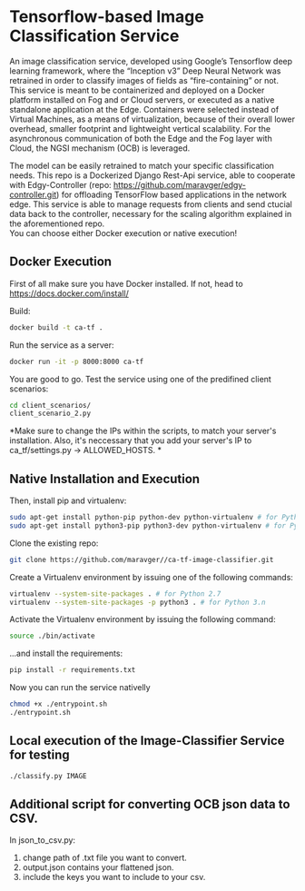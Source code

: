 # Tensorflow-based Image Classification Service

An image classification service, developed using Google’s Tensorflow deep learning framework, where the “Inception v3” Deep Neural Network was retrained in order to classify images of fields as “fire-containing” or not. This service is meant to be containerized and deployed on a Docker platform installed on Fog and or Cloud servers, or executed as a native standalone application at the Edge. Containers were selected instead of Virtual Machines, as a means of virtualization, because of their overall lower overhead, smaller footprint and lightweight vertical scalability. For the asynchronous communication of both the Edge and the Fog layer with Cloud, the NGSI mechanism (OCB) is leveraged.

The model can be easily retrained to match your specific classification needs.
This repo is a Dockerized Django Rest-Api service, able to cooperate with Edgy-Controller (repo: https://github.com/maravger/edgy-controller.git) for offloading TensorFlow based applications in the network edge. This service is able to manage requests from clients and send ctucial data back to the controller, necessary for the scaling algorithm explained in the aforementioned repo.     
You can choose either Docker execution or native execution! 

## Docker Execution
First of all make sure you have Docker installed. If not, head to https://docs.docker.com/install/

Build:
```bash
docker build -t ca-tf .
```

Run the service as a server:
```bash
docker run -it -p 8000:8000 ca-tf
```

You are good to go. Test the service using one of the predifined client scenarios:
```bash
cd client_scenarios/
client_scenario_2.py
```

*Make sure to change the IPs within the scripts, to match your server's installation.
Also, it's neccessary that you add your server's IP to ca_tf/settings.py -> ALLOWED_HOSTS.
*

## Native Installation and Execution

Then, install pip and virtualenv:
```bash
sudo apt-get install python-pip python-dev python-virtualenv # for Python 2.7
sudo apt-get install python3-pip python3-dev python-virtualenv # for Python 3.n
```

Clone the existing repo:
```bash
git clone https://github.com/maravger//ca-tf-image-classifier.git
```

Create a Virtualenv environment by issuing one of the following commands:
```bash
virtualenv --system-site-packages . # for Python 2.7
virtualenv --system-site-packages -p python3 . # for Python 3.n
```
Activate the Virtualenv environment by issuing the following command:
```bash
source ./bin/activate
```
...and install the requirements:
```bash
pip install -r requirements.txt
```

Now you can run the service nativelly
```bash
chmod +x ./entrypoint.sh
./entrypoint.sh
```



## Local execution of the Image-Classifier Service for testing
```bash
./classify.py IMAGE
```

## Additional script for converting OCB json data to CSV.
In json_to_csv.py:
1. change path of .txt file you want to convert. 
2. output.json contains your flattened json.
3. include the keys you want to include to your csv. 

